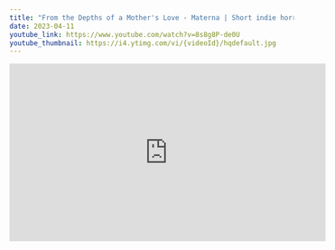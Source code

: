 ```yaml
---
title: "From the Depths of a Mother's Love - Materna | Short indie horror game"
date: 2023-04-11
youtube_link: https://www.youtube.com/watch?v=8s8g8P-de0U
youtube_thumbnail: https://i4.ytimg.com/vi/{videoId}/hqdefault.jpg
---
```

<iframe width="560" height="315" src="https://www.youtube.com/embed/8s8g8P-de0U" title="From the Depths of a Mother's Love - Materna | Short indie horror game" frameborder="0" allow="accelerometer; autoplay; clipboard-write; encrypted-media; gyroscope; picture-in-picture; web-share" allowfullscreen></iframe>

